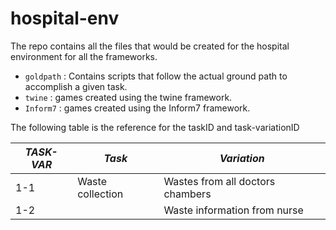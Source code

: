# hospital-env
The repo contains all the files that would be created for the hospital environment for all the frameworks.

* ```goldpath``` : Contains scripts that follow the actual ground path to accomplish a given task.
* ```twine``` : games created using the twine framework.
* ```Inform7``` : games created using the Inform7 framework.

The following table is the reference for the taskID and task-variationID

| ***TASK-VAR*** | ***Task*** | ***Variation*** |
| -------------- | ---------- | --------------- |
| 1-1 | Waste collection | Wastes from all doctors chambers |
| 1-2 |  | Waste information from nurse |


